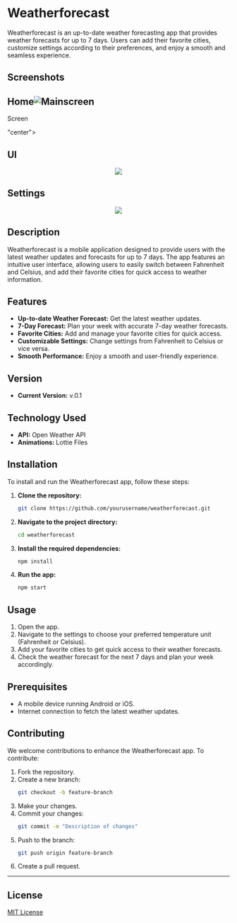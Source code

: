 
# Weatherforecast

Weatherforecast is an up-to-date weather forecasting app that provides weather forecasts for up to 7 days. Users can add their favorite cities, customize settings according to their preferences, and enjoy a smooth and seamless experience.

## Screenshots

## Home![Mainscreen](https://github.com/piyushchauhan600/Weather_Forecast_App/assets/170570912/b6fd0910-d28b-4f81-9449-b6da0d91c01f)
Screen

"center">
    
</div>

## UI
<div align="center">
    <img src="https://path_to_your_ui_image" />
</div>

## Settings
<div align="center">
    <img src="https://path_to_your_settings_image" />
</div>

## Description

Weatherforecast is a mobile application designed to provide users with the latest weather updates and forecasts for up to 7 days. The app features an intuitive user interface, allowing users to easily switch between Fahrenheit and Celsius, and add their favorite cities for quick access to weather information.

## Features

- **Up-to-date Weather Forecast:** Get the latest weather updates.
- **7-Day Forecast:** Plan your week with accurate 7-day weather forecasts.
- **Favorite Cities:** Add and manage your favorite cities for quick access.
- **Customizable Settings:** Change settings from Fahrenheit to Celsius or vice versa.
- **Smooth Performance:** Enjoy a smooth and user-friendly experience.

## Version

- **Current Version:** v.0.1

## Technology Used

- **API:** Open Weather API
- **Animations:** Lottie Files

## Installation

To install and run the Weatherforecast app, follow these steps:

1. **Clone the repository:**
    ```bash
    git clone https://github.com/yourusername/weatherforecast.git
    ```
2. **Navigate to the project directory:**
    ```bash
    cd weatherforecast
    ```
3. **Install the required dependencies:**
    ```bash
    npm install
    ```
4. **Run the app:**
    ```bash
    npm start
    ```

## Usage

1. Open the app.
2. Navigate to the settings to choose your preferred temperature unit (Fahrenheit or Celsius).
3. Add your favorite cities to get quick access to their weather forecasts.
4. Check the weather forecast for the next 7 days and plan your week accordingly.

## Prerequisites

- A mobile device running Android or iOS.
- Internet connection to fetch the latest weather updates.

## Contributing

We welcome contributions to enhance the Weatherforecast app. To contribute:

1. Fork the repository.
2. Create a new branch:
    ```bash
    git checkout -b feature-branch
    ```
3. Make your changes.
4. Commit your changes:
    ```bash
    git commit -m "Description of changes"
    ```
5. Push to the branch:
    ```bash
    git push origin feature-branch
    ```
6. Create a pull request.

---
## License
[MIT License](LICENSE)
